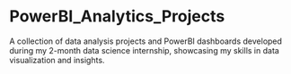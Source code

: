 # PowerBI_Analytics_Projects
A collection of data analysis projects and PowerBI dashboards developed during my 2-month data science internship, showcasing my skills in data visualization and insights.
